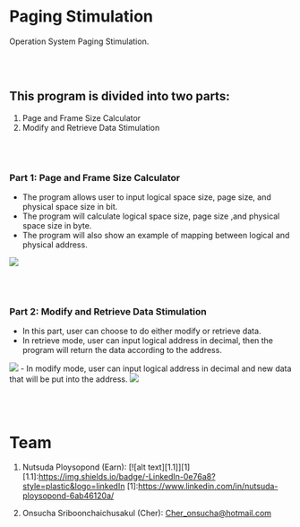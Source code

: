 # Paging Stimulation
Operation System Paging Stimulation.

<br><br>
## This program is divided into two parts: 
1. Page and Frame Size Calculator 
2. Modify and Retrieve Data Stimulation

<br><br>
### Part 1: Page and Frame Size Calculator 
- The program allows user to input logical space size, page size, and physical space size in bit.
- The program will calculate logical space size, page size ,and physical space size in byte.
- The program will also show an example of mapping between logical and physical address.
<img src=“assets/calculator.png”>

<br><br>
### Part 2: Modify and Retrieve Data Stimulation
- In this part, user can choose to do either modify or retrieve data.
- In retrieve mode, user can input logical address in decimal, then the program will return the data according to the address.
<img src=“assets/retrieve.png”>
- In modify mode, user can input logical address in decimal and new data that will be put into the address.
<img src=“assets/modity.png”>

<br><br>
# Team
1. Nutsuda Ploysopond (Earn):
    [![alt text][1.1]][1]
    [1.1]:https://img.shields.io/badge/-LinkedIn-0e76a8?style=plastic&logo=linkedIn
    [1]:https://www.linkedin.com/in/nutsuda-ploysopond-6ab46120a/
    
2. Onsucha Sriboonchaichusakul (Cher): Cher_onsucha@hotmail.com 


